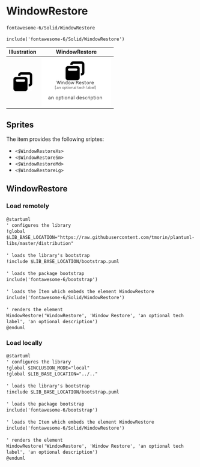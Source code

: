 # WindowRestore


```text
fontawesome-6/Solid/WindowRestore
```

```text
include('fontawesome-6/Solid/WindowRestore')
```



| Illustration | WindowRestore |
| :---: | :---: |
| ![illustration for Illustration](../../fontawesome-6/Solid/WindowRestore.png) | ![illustration for WindowRestore](../../fontawesome-6/Solid/WindowRestore.Local.png) |



## Sprites
The item provides the following sriptes:

- `<$WindowRestoreXs>`
- `<$WindowRestoreSm>`
- `<$WindowRestoreMd>`
- `<$WindowRestoreLg>`





## WindowRestore

### Load remotely
```plantuml
@startuml
' configures the library
!global $LIB_BASE_LOCATION="https://raw.githubusercontent.com/tmorin/plantuml-libs/master/distribution"

' loads the library's bootstrap
!include $LIB_BASE_LOCATION/bootstrap.puml

' loads the package bootstrap
include('fontawesome-6/bootstrap')

' loads the Item which embeds the element WindowRestore
include('fontawesome-6/Solid/WindowRestore')

' renders the element
WindowRestore('WindowRestore', 'Window Restore', 'an optional tech label', 'an optional description')
@enduml
```

### Load locally
```plantuml
@startuml
' configures the library
!global $INCLUSION_MODE="local"
!global $LIB_BASE_LOCATION="../.."

' loads the library's bootstrap
!include $LIB_BASE_LOCATION/bootstrap.puml

' loads the package bootstrap
include('fontawesome-6/bootstrap')

' loads the Item which embeds the element WindowRestore
include('fontawesome-6/Solid/WindowRestore')

' renders the element
WindowRestore('WindowRestore', 'Window Restore', 'an optional tech label', 'an optional description')
@enduml
```

